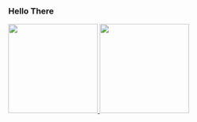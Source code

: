 ### Hello There

 <div>
  <a href="https://github.com/walze">
  <img height="180em" src="https://github-readme-stats.vercel.app/api?username=walze&show_icons=true&theme=radical&include_all_commits=true&count_private=true"/>
  <img height="180em" src="https://github-readme-stats.vercel.app/api/top-langs/?username=walze&layout=compact&langs_count=7&theme=radical"/>
</div>
